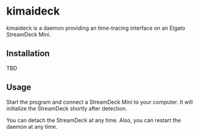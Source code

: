 # kimaideck

kimaideck is a daemon providing an time-tracing interface on an Elgato StreamDeck Mini.

## Installation

TBD

## Usage

Start the program and connect a StreamDeck Mini to your computer. It will initialize the StreamDeck shortly after detection.

You can detach the StreamDeck at any time. 
Also, you can restart the daemon at any time.